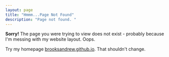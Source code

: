 ```yaml
---
layout: page
title: "Hmmm...Page Not Found"
description: "Page not found. "
---  
```


**Sorry!** The page you were trying to view does not exist - probably because I'm messing
with my website layout.  Oops.  

Try my homepage [brooksandrew.github.io](brooksandrew.github.io).  That shouldn't change.


<script type="text/javascript">
  var GOOG_FIXURL_LANG = 'en';
  var GOOG_FIXURL_SITE = '{{ site.url }}'
</script>
<script type="text/javascript"
  src="http://linkhelp.clients.google.com/tbproxy/lh/wm/fixurl.js">
</script>